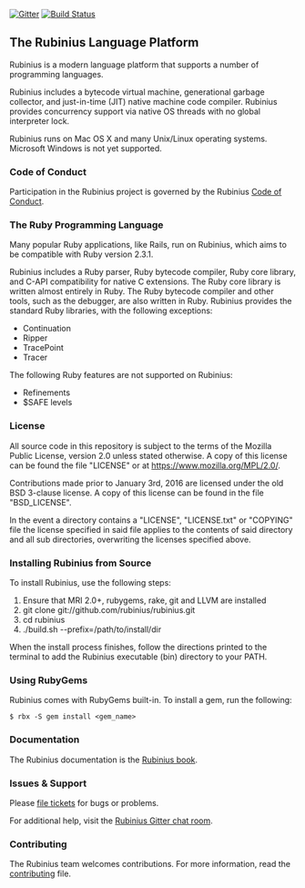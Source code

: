 [![Gitter](https://badges.gitter.im/Join%20Chat.svg)](https://gitter.im/rubinius/rubinius?utm_source=badge&utm_medium=badge&utm_campaign=pr-badge) [![Build Status](https://travis-ci.org/rubinius/rubinius.svg?branch=master)](https://travis-ci.org/rubinius/rubinius)

## The Rubinius Language Platform

Rubinius is a modern language platform that supports a number of programming languages.

Rubinius includes a bytecode virtual machine, generational garbage collector, and just-in-time (JIT) native machine code compiler. Rubinius provides concurrency support via native OS threads with no global interpreter lock.

Rubinius runs on Mac OS X and many Unix/Linux operating systems. Microsoft Windows is not yet supported.

### Code of Conduct

Participation in the Rubinius project is governed by the Rubinius [Code of Conduct](https://rubinius.com/code-of-conduct/).

### The Ruby Programming Language

Many popular Ruby applications, like Rails, run on Rubinius, which aims to be compatible with Ruby version 2.3.1.

Rubinius includes a Ruby parser, Ruby bytecode compiler, Ruby core library, and C-API compatibility for native C extensions. The Ruby core library is written almost entirely in Ruby. The Ruby bytecode compiler and other tools, such as the debugger, are also written in Ruby.  Rubinius provides the standard Ruby libraries, with the following exceptions:

* Continuation
* Ripper
* TracePoint
* Tracer

The following Ruby features are not supported on Rubinius:

* Refinements
* $SAFE levels

### License

All source code in this repository is subject to the terms of the Mozilla Public License, version 2.0 unless stated otherwise. A copy of this license can be found the file "LICENSE" or at <https://www.mozilla.org/MPL/2.0/>.

Contributions made prior to January 3rd, 2016 are licensed under the old BSD 3-clause license. A copy of this license can be found in the file "BSD_LICENSE".

In the event a directory contains a "LICENSE", "LICENSE.txt" or "COPYING" file the license specified in said file applies to the contents of said directory and all sub directories, overwriting the licenses specified above.

### Installing Rubinius from Source

To install Rubinius, use the following steps:

1. Ensure that MRI 2.0+, rubygems, rake, git and LLVM are installed
2. git clone git://github.com/rubinius/rubinius.git
3. cd rubinius
4. ./build.sh --prefix=/path/to/install/dir

When the install process finishes, follow the directions printed to the terminal to add the Rubinius executable (bin) directory to your PATH.

### Using RubyGems

Rubinius comes with RubyGems built-in. To install a gem, run the following:

    $ rbx -S gem install <gem_name>

### Documentation

The Rubinius documentation is the [Rubinius book](https://rubinius.com/book/).

### Issues & Support

Please [file tickets](http://github.com/rubinius/rubinius/issues) for bugs or problems.

For additional help, visit the [Rubinius Gitter chat room](https://gitter.im/rubinius/rubinius).

### Contributing

The Rubinius team welcomes contributions. For more information, read the [contributing](https://github.com/rubinius/rubinius/blob/master/.github/contributing.md) file.
